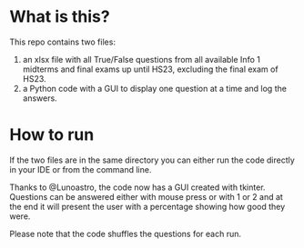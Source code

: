 # What is this?

This repo contains two files: 

1) an xlsx file with all True/False questions from all available Info 1 midterms and final exams up until HS23, excluding the final exam of HS23.
2) a Python code with a GUI to display one question at a time and log the answers.

# How to run

If the two files are in the same directory you can either run the code directly in your IDE or from the command line. 

Thanks to @Lunoastro, the code now has a GUI created with tkinter. Questions can be answered either with mouse press or with 1 or 2 and at the end it will present the user with a percentage showing how good they were.

Please note that the code shuffles the questions for each run. 

